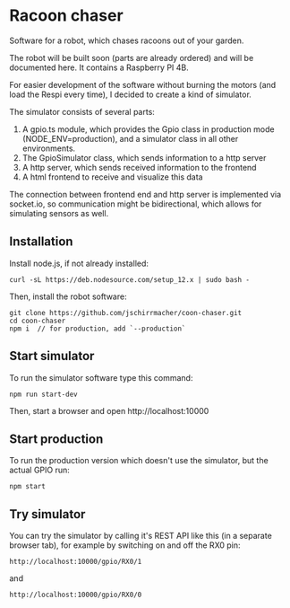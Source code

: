 # Racoon chaser

Software for a robot, which chases racoons out of your garden.

The robot will be built soon (parts are already ordered) and will be documented here. It contains a Raspberry PI 4B.

For easier development of the software without burning the motors (and load the Respi every time), I decided to create a kind of simulator.

The simulator consists of several parts:

1. A gpio.ts module, which provides the Gpio class in production mode (NODE_ENV=production), and a simulator class in all other environments.
2. The GpioSimulator class, which sends information to a http server
3. A http server, which sends received information to the frontend
4. A html frontend to receive and visualize this data

The connection between frontend end and http server is implemented via socket.io, so communication might be bidirectional, which allows for simulating sensors as well.

## Installation

Install node.js, if not already installed:

    curl -sL https://deb.nodesource.com/setup_12.x | sudo bash -

Then, install the robot software:

    git clone https://github.com/jschirrmacher/coon-chaser.git
    cd coon-chaser
    npm i  // for production, add `--production`

## Start simulator

To run the simulator software type this command:

    npm run start-dev

Then, start a browser and open http://localhost:10000

## Start production

To run the production version which doesn't use the simulator, but the actual GPIO run:

    npm start

## Try simulator

You can try the simulator by calling it's REST API like this (in a separate browser tab), for example by switching on and off the RX0 pin:

    http://localhost:10000/gpio/RX0/1

and

    http://localhost:10000/gpio/RX0/0

